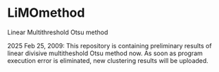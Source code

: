 # LiMOmethod
Linear Multithreshold Otsu method

2025 Feb 25, 2009: This repository is containing preliminary results of linear divisive multitheshold Otsu method now.
As soon as program execution error is eliminated, new clustering results will be uploaded.
